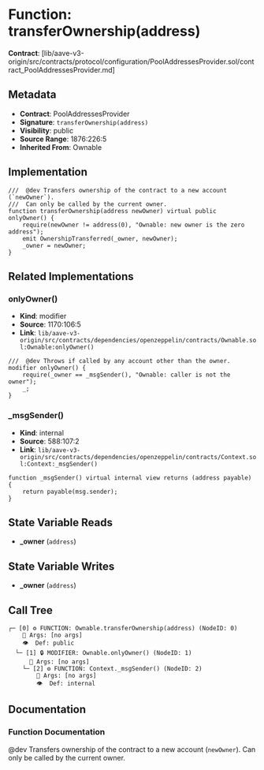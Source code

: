 # Function: transferOwnership(address)

**Contract**: [lib/aave-v3-origin/src/contracts/protocol/configuration/PoolAddressesProvider.sol/contract_PoolAddressesProvider.md]

## Metadata

- **Contract**: PoolAddressesProvider
- **Signature**: `transferOwnership(address)`
- **Visibility**: public
- **Source Range**: 1876:226:5
- **Inherited From**: Ownable

## Implementation

```solidity
///  @dev Transfers ownership of the contract to a new account (`newOwner`).
///  Can only be called by the current owner.
function transferOwnership(address newOwner) virtual public onlyOwner() {
    require(newOwner != address(0), "Ownable: new owner is the zero address");
    emit OwnershipTransferred(_owner, newOwner);
    _owner = newOwner;
}
```

## Related Implementations

### onlyOwner()

- **Kind**: modifier
- **Source**: 1170:106:5
- **Link**: `lib/aave-v3-origin/src/contracts/dependencies/openzeppelin/contracts/Ownable.sol:Ownable:onlyOwner()`

```solidity
///  @dev Throws if called by any account other than the owner.
modifier onlyOwner() {
    require(_owner == _msgSender(), "Ownable: caller is not the owner");
    _;
}
```

### _msgSender()

- **Kind**: internal
- **Source**: 588:107:2
- **Link**: `lib/aave-v3-origin/src/contracts/dependencies/openzeppelin/contracts/Context.sol:Context:_msgSender()`

```solidity
function _msgSender() virtual internal view returns (address payable) {
    return payable(msg.sender);
}
```

## State Variable Reads

- **_owner** (`address`)

## State Variable Writes

- **_owner** (`address`)

## Call Tree

```
┌─ [0] ⚙️ FUNCTION: Ownable.transferOwnership(address) (NodeID: 0)
    💬 Args: [no args]
    👁️  Def: public
  └─ [1] 🔒 MODIFIER: Ownable.onlyOwner() (NodeID: 1)
      💬 Args: [no args]
    └─ [2] ⚙️ FUNCTION: Context._msgSender() (NodeID: 2)
        💬 Args: [no args]
        👁️  Def: internal
```

## Documentation

### Function Documentation

 @dev Transfers ownership of the contract to a new account (`newOwner`).
 Can only be called by the current owner.

